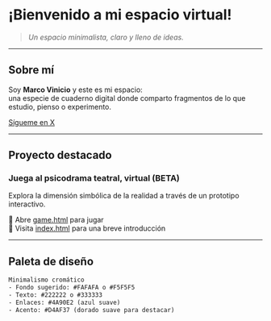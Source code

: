 # ¡Bienvenido a mi espacio virtual!

> _Un espacio minimalista, claro y lleno de ideas._

---

## Sobre mí

Soy **Marco Vinicio** y este es mi espacio:  
una especie de cuaderno digital donde comparto fragmentos de lo que estudio, pienso o experimento.  

 [Sígueme en X](https://x.com/vinicio_salto)

---

## Proyecto destacado

### **Juega al psicodrama teatral, virtual (BETA)**

Explora la dimensión simbólica de la realidad a través de un prototipo interactivo.

🔗 Abre [game.html](game.html) para jugar  
📄 Visita [index.html](index.html) para una breve introducción

---

## Paleta de diseño

```txt
Minimalismo cromático
- Fondo sugerido: #FAFAFA o #F5F5F5
- Texto: #222222 o #333333
- Enlaces: #4A90E2 (azul suave)
- Acento: #D4AF37 (dorado suave para destacar)

